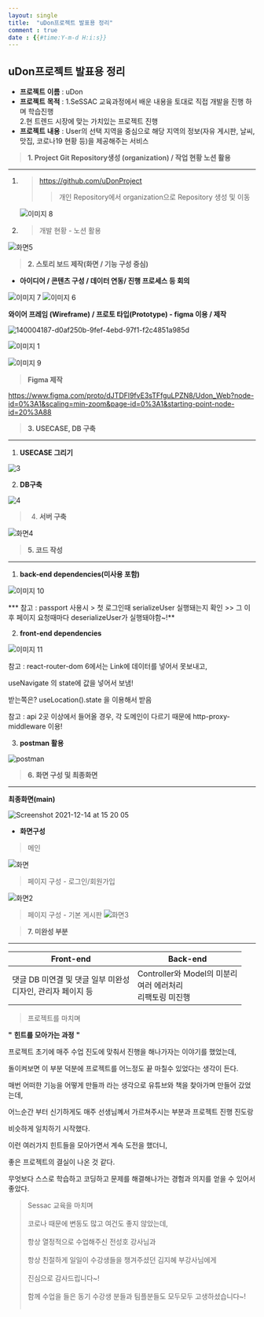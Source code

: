 ```yaml
---
layout: single
title:  "uDon프로젝트 발표용 정리"
comment : true
date : {{#time:Y-m-d H:i:s}}
---
```


## **uDon프로젝트 발표용 정리**



- **프로젝트** **이름** : uDon
- **프로젝트** **목적** : 1.SeSSAC 교육과정에서 배운 내용을 토대로 직접 개발을 진행 하며 학습진행<br/>
              				2.현 트렌드 시장에 맞는 가치있는 프로젝트 진행
- **프로젝트** **내용** : User의 선택 지역을 중심으로 해당 지역의 정보(자유 게시판, 날씨, 맛집, 코로나19 현황 등)을 제공해주는 서비스




> **1. Project Git  Repository생성 (organization) / 작업 현황 노션 활용**

------

1. > https://github.com/uDonProject
   >
   > > 개인 Repository에서 organization으로 Repository 생성 및 이동

   
   
   ![이미지 8](https://user-images.githubusercontent.com/89231521/145957730-722dc198-de13-48f3-a301-3c9dff4d91ac.png)
    
  
  
  
  
  
  2. > 개발 현황 - 노션 활용
  
  
![화면5](https://user-images.githubusercontent.com/89231521/146318791-b4b9b92d-a4ec-4ca8-9213-2a555b00bca7.png)

    
  
  
  
  

> **2. 스토리 보드 제작(화면 / 기능 구성 중심)**

- **아이디어 / 콘텐츠 구성 / 데이터 연동/ 진행 프로세스 등 회의** 

![이미지 7](https://user-images.githubusercontent.com/89231521/145957770-b42c2ea1-4a06-4404-a9f4-205a1e16a0bf.png)
![이미지 6](https://user-images.githubusercontent.com/89231521/145957806-8b4393a4-8236-4d8f-b9ea-3d8d68feaa64.png)
    
  
  
  
  
  
  
  
  



 **와이어 프레임 (Wireframe) / 프로토 타입(Prototype) - figma 이용 / 제작**
 
 ![140004187-d0af250b-9fef-4ebd-97f1-f2c4851a985d](https://user-images.githubusercontent.com/89231521/145957916-23e1fa1b-a1e0-4486-bfe5-91f7408c2444.png)

![이미지 1](https://user-images.githubusercontent.com/89231521/145957939-982cf338-8019-435d-9a9c-310b4976ea70.png)

![이미지 9](https://user-images.githubusercontent.com/89231521/145957953-c9f98f4e-c4f4-4c67-95c7-396242e314ad.png)





> **Figma 제작**

https://www.figma.com/proto/dJTDFl9fvE3sTFfguLPZN8/Udon_Web?node-id=0%3A1&scaling=min-zoom&page-id=0%3A1&starting-point-node-id=20%3A88

    
  
  
  
  
  
  
  
  



> **3.  USECASE, DB 구축**

------

1. **USECASE 그리기**

![3](https://user-images.githubusercontent.com/89231521/145957995-33564c22-ad02-40c0-b5a8-c681dfa1f7ee.jpg)



2. **DB구축**

![4](https://user-images.githubusercontent.com/89231521/145958021-669c5b88-db2d-4ada-b829-38d56ab8288d.png)
    
  
  
  
  
  
  
  
  





> 4. **서버 구축**


![화면4](https://user-images.githubusercontent.com/89231521/146318849-0ea95b3d-fc51-4129-8460-f36195ee608f.png)


    
  
  
  
  
  
  
  
  




> **5.  코드 작성**

------

1. **back-end dependencies(미사용 포함)**

![이미지 10](https://user-images.githubusercontent.com/89231521/145958150-b3f7732c-9f84-4af9-9ed6-e32fe59b9ac3.png)  
  
  *** 참고 : passport 사용시 > 첫 로그인때 serializeUser 실행돼는지 확인 >> 그 이후 페이지 요청때마다 deserializeUser가 실행돼야함~!**  


2. **front-end dependencies**

![이미지 11](https://user-images.githubusercontent.com/89231521/145958198-8e30b347-2abc-483e-855c-1c912707d111.png)


참고 : react-router-dom 6에서는 Link에 데이터를 넣어서 못보내고,   
    
useNavigate 의 state에 값을 넣어서 보냄! 

받는쪽은? useLocation().state 을 이용해서 받음


참고 : api 2곳 이상에서 들어올 경우, 각 도메인이 다르기 때문에 http-proxy-middleware 이용!          


    
  
  
  
  
  
  
  
  




3. **postman 활용**

![postman](https://user-images.githubusercontent.com/89231521/145958259-a5a6a111-673b-4377-8dc6-f43125eb5eb0.png)


    
  
  
  
  
  
  
  
  



> **6. 화면 구성 및 최종화면**

------


**최종화면(main)**

![Screenshot 2021-12-14 at 15 20 05](https://user-images.githubusercontent.com/89231521/145958295-d5aed2ad-9054-47a9-896a-507032c43e2c.jpg)
    


- **화면구성**

> 메인


![화면](https://user-images.githubusercontent.com/89231521/145958355-f7aa6bc9-bafb-4a8d-8a5a-b248681de6b3.png)




 >  페이지 구성 - 로그인/회원가입
  
  ![화면2](https://user-images.githubusercontent.com/89231521/146318971-ded4653e-0312-4c62-b7a6-3507ccb99138.png)

  
  
  >  페이지 구성 - 기본 게시판
  ![화면3](https://user-images.githubusercontent.com/89231521/146318999-d586efb0-4192-4489-8cc6-1bcf2d641780.png)




    

    
  
  
  
  
  
  
  
  





> **7. 미완성 부분**

------

| Front-end                                                    | Back-end                                                     |
| ------------------------------------------------------------ | ------------------------------------------------------------ |
| 댓글 DB 미연결 및 댓글 일부 미완성<br />디자인, 관리자 페이지 등<br /> |  Controller와 Model의 미분리<br />여러 에러처리<br />리팩토링 미진행 |







> 프로젝트를 마치며 

 **"** **힌트를 모아가는 과정** **"**



프로젝트 초기에 매주 수업 진도에 맞춰서 진행을 해나가자는 이야기를 했었는데, 

돌이켜보면 이 부분 덕분에 프로젝트를 어느정도 끝 마칠수 있었다는 생각이 든다.



매번 어떠한 기능을 어떻게 만들까 라는 생각으로 유튜브와 책을 찾아가며 만들어 갔었는데, 

어느순간 부터 신기하게도 매주 선생님꼐서 가르쳐주시는 부분과 프로젝트 진행 진도랑

비슷하게 일치하기 시작했다.



이런 여러가지 힌트들을 모아가면서 계속 도전을 했더니,

좋은 프로젝트의 결실이 나온 것 같다.



무엇보다 스스로 학습하고 코딩하고 문제를 해결해나가는 경험과 의지를 얻을 수 있어서 좋았다.





> Sessac 교육을 마치며   <br/><br/>
> 코로나 때문에 변동도 많고 여건도 좋지 않았는데,  <br/><br/>
> 항상 열정적으로 수업해주신 전성호 강사님과   <br/><br/>
> 항상 친절하게 일일이 수강생들을 챙겨주셨던 김지혜 부강사님에게  <br/><br/>
> 진심으로 감사드립니다~!  <br/><br/>
> 함께 수업을 들은 동기 수강생 분들과 팀플분들도 모두모두 고생하셨습니다~!  <br/><br/>

